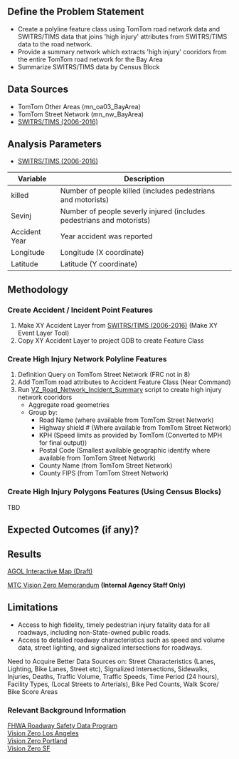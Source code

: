 ## Define the Problem Statement

- Create a polyline feature class using TomTom road network data and SWITRS/TIMS data that joins 'high injury' attributes from SWITRS/TIMS data to the road network. 
- Provide a summary network which extracts 'high injury' cooridors from the entire TomTom road network for the Bay Area
- Summarize SWITRS/TIMS data by Census Block 

## Data Sources

- TomTom Other Areas (mn_oa03_BayArea)
- TomTom Street Network (mn_nw_BayArea)
- [SWITRS/TIMS (2006-2016)](Data/Bay-Area-Accidents-2006-2016.csv) 

## Analysis Parameters

- [SWITRS/TIMS (2006-2016)](Data/Bay-Area-Accidents-2006-2016.csv) 

|Variable         |Description                                                          |
|-----------------|---------------------------------------------------------------------|
|killed           |Number of people killed (includes pedestrians and motorists)         |
|Sevinj           |Number of people severly injured (includes pedestrians and motorists)|
|Accident Year    |Year accident was reported                                           |
|Longitude        |Longitude (X coordinate)                                             |
|Latitude         |Latitude (Y coordinate)                                              |


## Methodology

### Create Accident / Incident Point Features 

1. Make XY Accident Layer from [SWITRS/TIMS (2006-2016)](Data/Bay-Area-Accidents-2006-2016.csv) (Make XY Event Layer Tool)
2. Copy XY Accident Layer to project GDB to create Feature Class 

### Create High Injury Network Polyline Features 
 
1. Definition Query on TomTom Street Network (FRC not in 8) 
2. Add TomTom road attributes to Accident Feature Class (Near Command)
3. Run [VZ_Road_Network_Incident_Summary](Scripts/VZ_Road_Network_Incident_Summary.sql) script to create high injury network cooridors
   - Aggregate road geometries 
   - Group by: 
      - Road Name (where available from TomTom Street Network)
      - Highway shield # (Where available from TomTom Street Network)
      - KPH (Speed limits as provided by TomTom (Converted to MPH for final output))
      - Postal Code (Smallest available geographic identify where available from TomTom Street Network)
      - County Name (from TomTom Street Network)
      - County FIPS (from TomTom Street Network) 

### Create High Injury Polygons Features (Using Census Blocks)

TBD

## Expected Outcomes (if any)?

## Results

[AGOL Interactive Map (Draft)](http://mtc.maps.arcgis.com/home/item.html?id=7c3180199f8949e2861285dc2437b838)

[MTC Vision Zero Memorandum](https://mtcdrive.box.com/v/visionzero-memo) **(Internal Agency Staff Only)**


## Limitations
- Access to high fidelity, timely pedestrian injury fatality data for all roadways, including non-State-owned public roads.  
- Access to detailed roadway characteristics such as speed and volume data, street lighting, and signalized intersections for   roadways.  

Need to Acquire Better Data Sources on:
Street Characteristics (Lanes, Lighting, Bike Lanes, Street etc),
Signalized Intersections,
Sidewalks,
Injuries,
Deaths,
Traffic Volume,
Traffic Speeds,
Time Period (24 hours),
Facility Types, (Local Streets to Arterials),
Bike Ped Counts,
Walk Score/ Bike Score Areas

### Relevant Background Information

[FHWA Roadway Safety Data Program](https://safety.fhwa.dot.gov/rsdp/data_activities_state.aspx)  
[Vision Zero Los Angeles](http://visionzero.lacity.org)  
[Vision Zero Portland](https://pdx.maps.arcgis.com/apps/MapSeries/index.html?appid=47c2153a3fa84636bb63e25b451372d0)  
[Vision Zero SF](http://visionzerosf.org)  
